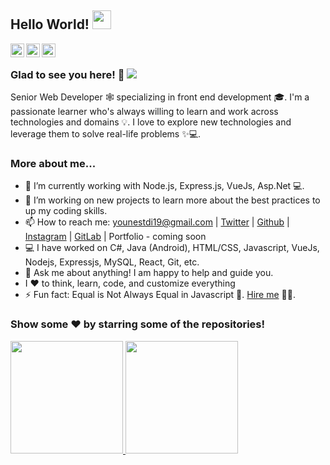 ## Hello World! <img src="https://raw.githubusercontent.com/iampavangandhi/iampavangandhi/master/gifs/Hi.gif" width="30px"></h2>


<a href="https://github.com/Flowko" target="_blank">
  <img align="left" alt="Flowko's Github" width="22px" src="https://cdn.jsdelivr.net/npm/simple-icons@v3/icons/github.svg" />
</a>
<a href="https://www.instagram.com/flowkooo/" target="_blank">
  <img align="left" alt="Flowko's Instagram" width="22px" src="https://cdn.jsdelivr.net/npm/simple-icons@v3/icons/instagram.svg" />
</a>
<a href="https://t.me/flowkoo" target="_blank">
  <img align="left" alt="Flowko's Telegram" width="22px" src="https://cdn.jsdelivr.net/npm/simple-icons@v3/icons/telegram.svg" />
</a>

<br />
<!--<img align="right" alt="GIF" src="https://media.giphy.com/media/13HgwGsXF0aiGY/giphy.gif" />-->

### Glad to see you here! 🤩 ![](https://visitor-badge.glitch.me/badge?page_id=flowko.flowko)

Senior Web Developer 🕸️ specializing in front end development 🎓. I'm a passionate learner who's always willing to learn and work across technologies and domains 💡. I love to explore new technologies and leverage them to solve real-life problems ✨💻.

### More about me...

- 🔭 I’m currently working with Node.js, Express.js, VueJs, Asp.Net 💻.
- 👯 I’m working on new projects to learn more about the best practices to up my coding skills.
- 📫 How to reach me: younestdi19@gmail.com | [Twitter](https://twitter.com/flowko_) | [Github](https://github.com/Flowko) | [Instagram](https://www.instagram.com/flowkooo/) | [GitLab](https://gitlab.com/flowko) | Portfolio - coming soon
- 💻 I have worked on C#, Java (Android), HTML/CSS, Javascript, VueJs, Nodejs, Expressjs, MySQL,  React, Git, etc.
- 💬 Ask me about anything! I am happy to help and guide you.
- I ❤️ to think, learn, code, and customize everything
- ⚡ Fun fact: Equal is Not Always Equal in Javascript 🤣. [ Hire me](mailto:younestdi19@gmail.com?Subject=Hello%20Youness) 👨‍💻.

### Show some ❤️ by starring some of the repositories!

<a href="https://github.com/Flowko">
  <img height="180em" src="https://github-readme-stats.vercel.app/api/top-langs/?username=Flowko&theme=buefy&layout=compact" />
</a>
<a href="https://gitlab.com/flowko">
  <img height="180em" src="https://github-readme-stats.vercel.app/api/top-langs/?username=flowko&theme=buefy&layout=compact" />
</a>
